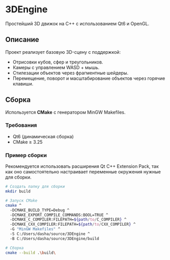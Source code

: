 # 3DEngine

Простейший 3D движок на C++ с использованием Qt6 и OpenGL.

## Описание

Проект реализует базовую 3D-сцену с поддержкой:

- Отрисовки кубов, сфер и треугольников.
- Камеры с управлением WASD + мышь.
- Стилезации объектов через фрагментные шейдеры.
- Перемещение, поворот и масштабирование объектов через горячие клавиши.

## Сборка

Используется **CMake** с генератором MinGW Makefiles.

### Требования

- Qt6 (динамическая сборка)
- CMake ≥ 3.25

### Пример сборки
Рекомендуется использовать расширения Qt C++ Extension Pack, так как оно самостоятельно настраивает переменные окружения нужные для сборки.
```bash
# Создать папку для сборки
mkdir build

# Запуск CMake
cmake ^
  -DCMAKE_BUILD_TYPE=Debug ^
  -DCMAKE_EXPORT_COMPILE_COMMANDS:BOOL=TRUE ^
  -DCMAKE_C_COMPILER:FILEPATH=${path/to/C_COMPILER} ^
  -DCMAKE_CXX_COMPILER:FILEPATH=${path/to/CXX_COMPILER} ^
  -G "MinGW Makefiles" ^
  -S C:/Users/dasha/source/3DEngine ^
  -B C:/Users/dasha/source/3DEngine/build

# Сборка
cmake --build .\build\
